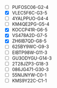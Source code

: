 - [ ] PUFOSC06-G2-4
- [x] VLEC5F6C-G3-5
- [ ] 4YALPPUO-G4-4
- [ ] KM4QE2PG-G5-4
- [x] KOCCP41R-G6-5
- [x] VS478A2D-G7-5
- [x] ZH6IB7QD-G8-5
- [ ] 625BY9WC-G9-3
- [ ] EIBTP98W-G11-3
- [ ] GU3ODYGU-G14-3
- [ ] 2T28JZP3-G18-3
- [ ] 086JG471-G30-3
- [ ] 55NIJNYW-C0-1
- [ ] KMS9Y22C-C1-1